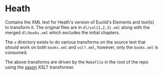 # Heath

Contains the XML text for Heath's version of Euclid's Elements and tool(s) to
transform it. The original files are in `dl/vol{1,2,3}.xml` along with the merged
`dl/books.xml` which excludes the initial chapters.

The `x` directory exists to do various transforms on the source text that _should_
work on both `books.xml` and `vol?.xml`, however, only the `books.xml` is consumed.

The above transforms are driven by the `Makefile` in the root of the repo using
the [saxon] XSLT transformer.

[saxon]: http://www.saxonica.com/documentation/index.html#!using-xsl/commandline
